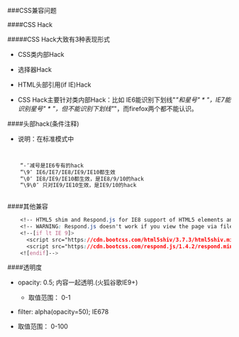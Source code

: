 ###CSS兼容问题

####CSS Hack


#####CSS Hack大致有3种表现形式

* CSS类内部Hack
    
* 选择器Hack
    
* HTML头部引用(if IE)Hack
    
* CSS Hack主要针对类内部Hack：比如 IE6能识别下划线"_"和星号" * "，IE7能识别星号" * "，但不能识别下划线"_"，而firefox两个都不能认识。    

####头部hack(条件注释)


* 说明：在标准模式中

```css
   
    
    “-″减号是IE6专有的hack
    “\9″ IE6/IE7/IE8/IE9/IE10都生效
    “\0″ IE8/IE9/IE10都生效，是IE8/9/10的hack
    “\9\0″ 只对IE9/IE10生效，是IE9/10的hack
    
```
    
####其他兼容

```css
    <!-- HTML5 shim and Respond.js for IE8 support of HTML5 elements and media queries -->
    <!-- WARNING: Respond.js doesn't work if you view the page via file:// -->
    <!--[if lt IE 9]>
      <script src="https://cdn.bootcss.com/html5shiv/3.7.3/html5shiv.min.js"></script>
      <script src="https://cdn.bootcss.com/respond.js/1.4.2/respond.min.js"></script> 
    <![endif]-->
```

####透明度

 * opacity: 0.5;  内容一起透明.(火狐谷歌IE9+)
  
   * 取值范围：  0-1
   
   
 * filter: alpha(opacity=50);     IE678
 
  * 取值范围：  0-100

